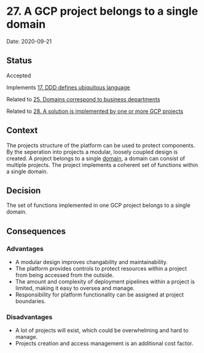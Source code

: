# 27. A GCP project belongs to a single domain

Date: 2020-09-21

## Status

Accepted

Implements [17. DDD defines ubiquitous language](0017-ddd-defines-ubiquitous-language.md)

Related to [25. Domains correspond to business departments](0025-domains-correspond-to-business-departments.md)

Related to [28. A solution is implemented by one or more GCP projects](0028-a-solution-is-implemented-by-one-or-more-gcp-projects.md)

## Context

The projects structure of the platform can be used to protect components. By the seperation into projects a modular, loosely coupled design is created. A project belongs to a single [domain](0025-domains-correspond-to-business-departments.md), a domain can consist of multiple projects. The project implements a coherent set of functions within a single domain.

## Decision

The set of functions implemented in one GCP project belongs to a single domain.

## Consequences

### Advantages

* A modular design improves changability and maintainability.
* The platform provides controls to protect resources within a project from being accessed from the outside.
* The amount and complexity of deployment pipelines within a project is limited, making it easy to oversea and manage.
* Responsibility for platform functionality can be assigned at project boundaries.

### Disadvantages

* A lot of projects will exist, which could be overwhelming and hard to manage.
* Projects creation and access management is an additional cost factor.
